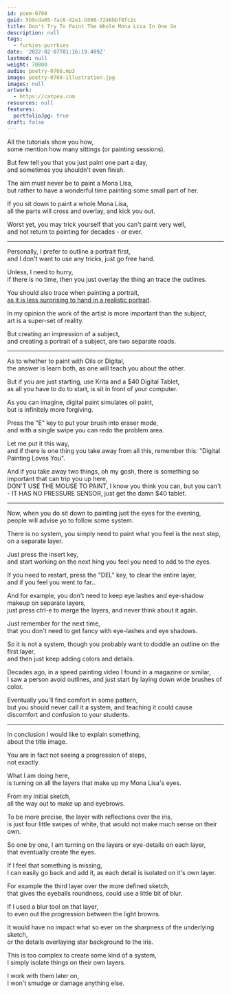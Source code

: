 ```yaml
---
id: poem-0708
guid: 5b9cda05-7ac6-42e1-b508-7246bbf8fc2c
title: Don't Try To Paint The Whole Mona Lisa In One Go
description: null
tags:
  - furkies-purrkies
date: '2022-02-07T01:16:19.489Z'
lastmod: null
weight: 70800
audio: poetry-0708.mp3
image: poetry-0708-illustration.jpg
images: null
artwork:
  - https://catpea.com
resources: null
features:
  portfolioJpg: true
draft: false
---
```


All the tutorials show you how,\
some mention how many sittings (or painting sessions).

But few tell you that you just paint one part a day,\
and sometimes you shouldn't even finish.

The aim must never be to paint a Mona Lisa,\
but rather to have a wonderful time painting some small part of her.

If you sit down to paint a whole Mona Lisa,\
all the parts will cross and overlay, and kick you out.

Worst yet, you may trick yourself that you can't paint very well,\
and not return to painting for decades - or ever.

---

Personally, I prefer to outline a portrait first,\
and I don't want to use any tricks, just go free hand.

Unless, I need to hurry,\
if there is no time, then you just overlay the thing an trace the outlines.

You should also trace when painting a portrait,\
[as it is less surprising to hand in a realistic portrait](https://www.youtube.com/watch?v=tnd4CtXmQTE).

In my opinion the work of the artist is more important than the subject,\
art is a super-set of reality.

But creating an impression of a subject,\
and creating a portrait of a subject, are two separate roads.

---

As to whether to paint with Oils or Digital,\
the answer is learn both, as one will teach you about the other.

But if you are just starting, use Krita and a $40 Digital Tablet,\
as all you have to do to start, is sit in front of your computer.

As you can imagine, digital paint simulates oil paint,\
but is infinitely more forgiving.

Press the "E" key to put your brush into eraser mode,\
and with a single swipe you can redo the problem area.

Let me put it this way,\
and if there is one thing you take away from all this, remember this: "Digital Painting Loves You".

And if you take away two things, oh my gosh, there is something so important that can trip you up here,\
DON'T USE THE MOUSE TO PAINT, I know you think you can, but you can't - IT HAS NO PRESSURE SENSOR, just get the damn $40 tablet.

---

Now, when you do sit down to painting just the eyes for the evening,\
people will advise yo to follow some system.

There is no system, you simply need to paint what you feel is the next step,\
on a separate layer.

Just press the insert key,\
and start working on the next hing you feel you need to add to the eyes.

If you need to restart, press the "DEL" key, to clear the entire layer,\
and if you feel you went to far...

And for example, you don't need to keep eye lashes and eye-shadow makeup on separate layers,\
just press ctrl-e to merge the layers, and never think about it again.

Just remember for the next time,\
that you don't need to get fancy with eye-lashes and eye shadows.

So it is not a system, though you probably want to doddle an outline on the first layer,\
and then just keep adding colors and details.

Decades ago, in a speed painting video I found in a magazine or similar,\
I saw a person avoid outlines, and just start by laying down wide brushes of color.

Eventually you'll find comfort in some pattern,\
but you should never call it a system, and teaching it could cause discomfort and confusion to your students.

---

In conclusion I would like to explain something,\
about the title image.

You are in fact not seeing a progression of steps,\
not exactly.

What I am doing here,\
is turning on all the layers that make up my Mona Lisa's eyes.

From my initial sketch,\
all the way out to make up and eyebrows.

To be more precise, the layer with reflections over the iris,\
is just four little swipes of white, that would not make much sense on their own.

So one by one, I am turning on the layers or eye-details on each layer,\
that eventually create the eyes.

If I feel that something is missing,\
I can easily go back and add it, as each detail is isolated on it's own layer.

For example the third layer over the more defined sketch,\
that gives the eyeballs roundness, could use a little bit of blur.

If I used a blur tool on that layer,\
to even out the progression between the light browns.

It would have no impact what so ever on the sharpness of the underlying sketch,\
or the details overlaying star background to the iris.

This is too complex to create some kind of a system,\
I simply isolate things on their own layers.

I work with them later on,\
I won't smudge or damage anything else.
